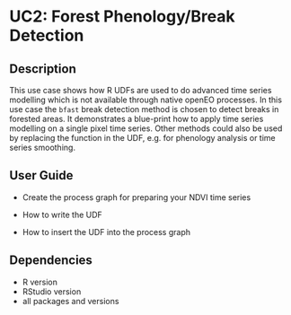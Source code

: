 # UC2: Forest Phenology/Break Detection

## Description
This use case shows how R UDFs are used to do advanced time series modelling which is not available through native openEO processes. 
In this use case the `bfast` break detection method is chosen to detect breaks in forested areas. It demonstrates a blue-print how to apply
time series modelling on  a single pixel time series. Other methods could also be used by replacing the function in the UDF, e.g. for phenology analysis 
or time series smoothing.

## User Guide

* Create the process graph for preparing your NDVI time series

* How to write the UDF

* How to insert the UDF into the process graph


## Dependencies

* R version
* RStudio version
* all packages and versions
